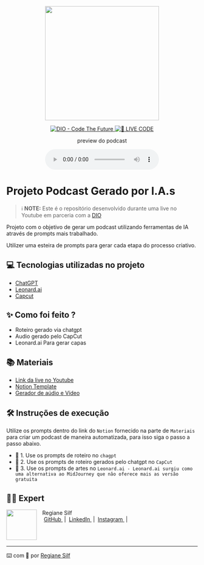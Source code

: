 <p align="center">
<img 
    src="./assets/cover.png"
    width="300"
/>
</p>

<p align="center">
<a href="https://dio.me/">
    <img 
        src="https://img.shields.io/badge/DIO-Code_The_Future-28DA77?logo=youtube" 
        alt="DIO - Code The Future">
</a>
<a href="https://dio.me/">
<img 
    src="https://img.shields.io/badge/🔴_LIVE_CODE-FF5E72" 
    alt="🔴 LIVE CODE">
</a>
</p>

<p align="center">
    preview do podcast
</p>

<div align="center">
    <audio src="output/podcast_editado.MP3" controls title="Podcast editado"></audio>
</div>

# Projeto Podcast Gerado por I.A.s


 > ℹ️ **NOTE:** Este é o repositório desenvolvido durante uma live no Youtube em parceria com a [DIO](https://dio.me)

Projeto com o objetivo de gerar um podcast utilizando ferramentas de IA através de prompts mais trabalhado.

Utilizer uma esteira de prompts para gerar cada etapa do processo criativo.

## 💻 Tecnologias utilizadas no projeto

- [ChatGPT](https://chat.openai.com/) 
- [Leonard.ai](https://www.midjourney.com/app/)
- [Capcut](https://www.capcut.com/pt-br/)

## ✨ Como foi feito ?

- Roteiro gerado via chatgpt
- Audio gerado pelo CapCut
- Leonard.ai Para gerar capas


## 📚 Materiais

- [Link da live no Youtube](https://www.youtube.com)
- [Notion Template]()
- [Gerador de aúdio e Vídeo](https://www.capcut.com/editor?from_page=landing_page&__action_from=picture_V%C3%ADdeos%20profissionais%20em%20minutos,%20n%C3%A3o%20em%20horas.)


## 🛠️ Instruções de execução

Utilize os prompts dentro do link do `Notion` fornecido na parte de `Materiais` para criar um podcast de maneira automatizada, para isso siga o passo a passo abaixo.

- 🤖 1. Use os prompts de roteiro no `chagpt`
- 🤖 2. Use os prompts de roteiro gerados pelo chatgpt no  `CapCut`
- 🤖 3. Use os prompts de artes no `Leonard.ai - Leonard.ai surgiu como uma alternativa ao MidJourney que não oferece mais as versão gratuita`

## 👨‍💻 Expert

<p>
    <img 
      align=left 
      margin=10 
      width=80 
      src="https://avatars.githubusercontent.com/u/37452836?v=4"
    />
    <p>&nbsp&nbsp&nbspRegiane Silf<br>
    &nbsp&nbsp&nbsp
    <a 
        href="https://github.com/Regianesilf">
        GitHub
    </a>
    &nbsp;|&nbsp;
    <a 
        href="https://www.linkedin.com/in/regiane-silf-275bba293/">
        LinkedIn
    </a>
    &nbsp;|&nbsp;
    <a 
        href="">
        Instagram
    </a>
    &nbsp;|&nbsp;</p>
</p>
<br/><br/>
<p>

---

⌨️ com 💜 por [Regiane Silf](https://github.com/Regianesilf)
